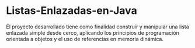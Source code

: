 # Listas-Enlazadas-en-Java
El proyecto desarrollado tiene como finalidad construir y manipular una lista enlazada simple desde cerco, aplicando los principios de programación orientada a objetos y el uso de referencias en memoria dinámica.
